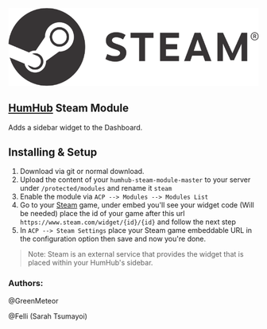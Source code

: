 [![](resources/steamlogo.png)](https://steam.com/)

## [HumHub](https://www.humhub.org/en) Steam Module

Adds a sidebar widget to the Dashboard.

## Installing & Setup
1. Download via git or normal download.
2. Upload the content of your `humhub-steam-module-master` to your server under `/protected/modules` and rename it `steam`
3. Enable the module via `ACP --> Modules --> Modules List`
4. Go to your [Steam](https://www.steam.com) game, under embed you'll see your widget code (Will be needed) place the id of your game after this url `https://www.steam.com/widget/{id}/{id}` and follow the next step
5. In `ACP --> Steam Settings` place your Steam game embeddable URL in the configuration option then save and now you're done.

> Note: Steam is an external service that provides the widget that is placed within your HumHub's sidebar.

### __Authors:__
@GreenMeteor

@Felli (Sarah Tsumayoi)
